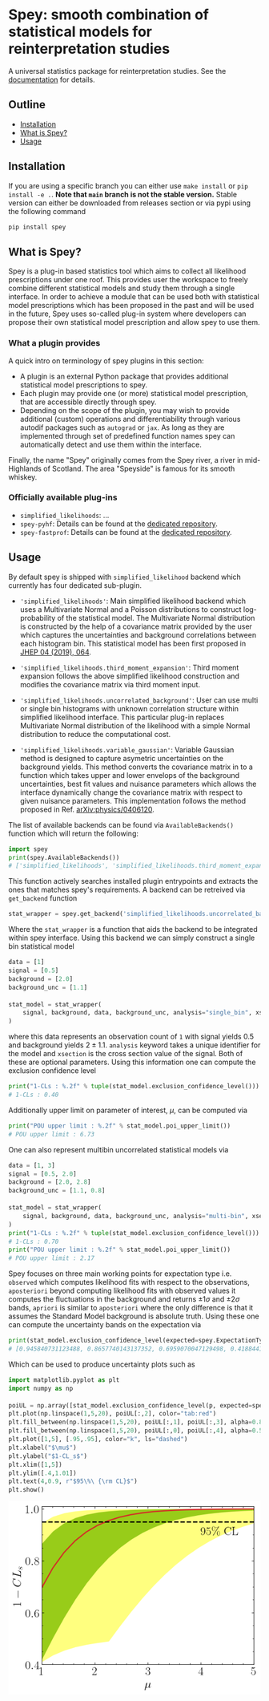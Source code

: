 # Spey: smooth combination of statistical models for reinterpretation studies

A universal statistics package for reinterpretation studies. See the [documentation]() for details.

## Outline

* [Installation](#installation)
* [What is Spey?](#what-is-spey)
* [Usage](#usage)

## Installation

If you are using a specific branch you can either use `make install` or `pip install -e .`. **Note that `main` branch is not the stable version.** Stable version can either be downloaded from releases section or via pypi using the following command

```bash
pip install spey
```

## What is Spey?

Spey is a plug-in based statistics tool which aims to collect all likelihood prescriptions under one roof. This provides user the workspace to freely combine different statistical models and study them through a single interface. In order to achieve a module that can be used both with statistical model prescriptions which has been proposed in the past and will be used in the future, Spey uses so-called plug-in system where developers can propose their own statistical model prescription and allow spey to use them.

### What a plugin provides

A quick intro on terminology of spey plugins in this section:

* A plugin is an external Python package that provides additional statistical model prescriptions to spey.
* Each plugin may provide one (or more) statistical model prescription, that are accessible directly through spey.
* Depending on the scope of the plugin, you may wish to provide additional (custom) operations and differentiability through various autodif packages such as ``autograd``
  or ``jax``. As long as they are implemented through set of predefined function names spey can automatically detect and use them within the interface.

Finally, the name "Spey" originally comes from the Spey river, a river in mid-Highlands of Scotland. The area "Speyside" is famous for its smooth whiskey.

### Officially available plug-ins

* `simplified_likelihoods`: ...
* `spey-pyhf`: Details can be found at the [dedicated repository]().
* `spey-fastprof`: Details can be found at the [dedicated repository]().

## Usage

By default spey is shipped with `simplified_likelihood` backend which currently has four dedicated sub-plugin.

* `'simplified_likelihoods'`: Main simplified likelihood backend which uses a Multivariate Normal and a Poisson distributions to construct log-probability of the statistical model. The Multivariate Normal distribution is constructed by the help of a covariance matrix provided by the user which captures the uncertainties and background correlations between each histogram bin. This statistical model has been first proposed in [JHEP 04 (2019), 064](https://doi.org/10.1007/JHEP04%282019%29064).

* `'simplified_likelihoods.third_moment_expansion'`: Third moment expansion follows the above simplified likelihood construction and modifies the covariance matrix via third moment input.

* `'simplified_likelihoods.uncorrelated_background'`: User can use multi or single bin histograms with unknown correlation structure within simplified likelihood interface. This particular plug-in replaces Multivariate Normal distribution of the likelihood with a simple Normal distribution to reduce the computational cost.

* `'simplified_likelihoods.variable_gaussian'`: Variable Gaussian method is designed to capture asymetric uncertainties on the background yields. This method converts the covariance matrix in to a function which takes upper and lower envelops of the background uncertainties, best fit values and nuisance parameters which allows the interface dynamically change the covariance matrix with respect to given nuisance parameters. This implementation follows the method proposed in Ref. [arXiv:physics/0406120](https://arxiv.org/abs/physics/0406120).

The list of available backends can be found via `AvailableBackends()` function which will return the following:

```python
import spey
print(spey.AvailableBackends())
# ['simplified_likelihoods', 'simplified_likelihoods.third_moment_expansion', 'simplified_likelihoods.uncorrelated_background', 'simplified_likelihoods.variable_gaussian']
```

This function actively searches installed plugin entrypoints and extracts the ones that matches spey's requirements. A backend can be retreived via `get_backend` function

```python
stat_wrapper = spey.get_backend('simplified_likelihoods.uncorrelated_background')
```

Where the `stat_wrapper` is a function that aids the backend to be integrated within spey interface. Using this backend we can simply construct a single bin statistical model

```python
data = [1]
signal = [0.5]
background = [2.0]
background_unc = [1.1]

stat_model = stat_wrapper(
    signal, background, data, background_unc, analysis="single_bin", xsection=0.123
)
```

where this data represents an observation count of `1` with signal yields $0.5$ and background yields $2\pm1.1$. `analysis` keyword takes a unique identifier for the model and `xsection` is the cross section value of the signal. Both of these are optional parameters. Using this information one can compute the exclusion confidence level

```python
print("1-CLs : %.2f" % tuple(stat_model.exclusion_confidence_level()))
# 1-CLs : 0.40
```

Additionally upper limit on parameter of interest, $\mu$, can be computed via

```python
print("POU upper limit : %.2f" % stat_model.poi_upper_limit())
# POU upper limit : 6.73
```

One can also represent multibin uncorrelated statistical models via

```python
data = [1, 3]
signal = [0.5, 2.0]
background = [2.0, 2.8]
background_unc = [1.1, 0.8]

stat_model = stat_wrapper(
    signal, background, data, background_unc, analysis="multi-bin", xsection=0.123
)
print("1-CLs : %.2f" % tuple(stat_model.exclusion_confidence_level()))
# 1-CLs : 0.70
print("POU upper limit : %.2f" % stat_model.poi_upper_limit())
# POU upper limit : 2.17
```

Spey focuses on three main working points for expectation type i.e. `observed` which computes likelihood fits with respect to the observations, `aposteriori` beyond computing likelihood fits with observed values it computes the fluctuations in the background and returns $\pm1\sigma$ and $\pm2\sigma$ bands, `apriori` is similar to `aposteriori` where the only difference is that it assumes the Standard Model background is absolute truth. Using these one can compute the uncertainty bands on the expectation via

```python
print(stat_model.exclusion_confidence_level(expected=spey.ExpectationType.aposteriori))
# [0.945840731123488, 0.8657740143137352, 0.6959070047129498, 0.41884413918205454, 0.41034502645428916]
```

Which can be used to produce uncertainty plots such as

```python
import matplotlib.pyplot as plt
import numpy as np

poiUL = np.array([stat_model.exclusion_confidence_level(p, expected=spey.ExpectationType.aposteriori) for p in np.linspace(1,5,20)])
plt.plot(np.linspace(1,5,20), poiUL[:,2], color="tab:red")
plt.fill_between(np.linspace(1,5,20), poiUL[:,1], poiUL[:,3], alpha=0.8, color="green", lw=0)
plt.fill_between(np.linspace(1,5,20), poiUL[:,0], poiUL[:,4], alpha=0.5, color="yellow", lw=0)
plt.plot([1,5], [.95,.95], color="k", ls="dashed")
plt.xlabel("$\mu$")
plt.ylabel("$1-CL_s$")
plt.xlim([1,5])
plt.ylim([.4,1.01])
plt.text(4,0.9, r"$95\%\ {\rm CL}$")
plt.show()
```

![Brazilian flag plot](./docs/figs/brazilian_plot.png)